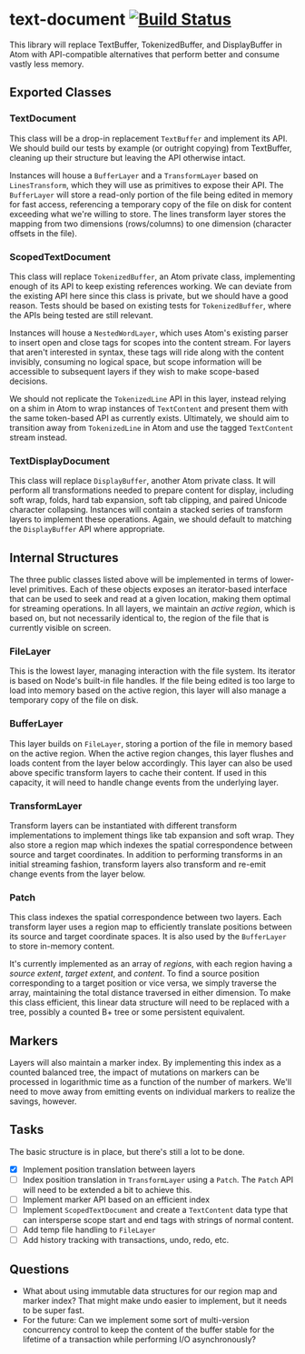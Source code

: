 # text-document [![Build Status](https://travis-ci.org/atom/text-document.svg?branch=master)](https://travis-ci.org/atom/text-document)

This library will replace TextBuffer, TokenizedBuffer, and DisplayBuffer in Atom with API-compatible alternatives that perform better and consume vastly less memory.

## Exported Classes

### TextDocument

This class will be a drop-in replacement `TextBuffer` and implement its API. We should build our tests by example (or outright copying) from TextBuffer, cleaning up their structure but leaving the API otherwise intact.

Instances will house a `BufferLayer` and a `TransformLayer` based on `LinesTransform`, which they will use as primitives to expose their API. The `BufferLayer` will store a read-only portion of the file being edited in memory for fast access, referencing a temporary copy of the file on disk for content exceeding what we're willing to store. The lines transform layer stores the mapping from two dimensions (rows/columns) to one dimension (character offsets in the file).

### ScopedTextDocument

This class will replace `TokenizedBuffer`, an Atom private class, implementing enough of its API to keep existing references working. We can deviate from the existing API here since this class is private, but we should have a good reason. Tests should be based on existing tests for `TokenizedBuffer`, where the APIs being tested are still relevant.

Instances will house a `NestedWordLayer`, which uses Atom's existing parser to insert open and close tags for scopes into the content stream. For layers that aren't interested in syntax, these tags will ride along with the content invisibly, consuming no logical space, but scope information will be accessible to subsequent layers if they wish to make scope-based decisions.

We should not replicate the `TokenizedLine` API in this layer, instead relying on a shim in Atom to wrap instances of `TextContent` and present them with the same token-based API as currently exists. Ultimately, we should aim to transition away from `TokenizedLine` in Atom and use the tagged `TextContent` stream instead.

### TextDisplayDocument

This class will replace `DisplayBuffer`, another Atom private class. It will perform all transformations needed to prepare content for display, including soft wrap, folds, hard tab expansion, soft tab clipping, and paired Unicode character collapsing. Instances will contain a stacked series of transform layers to implement these operations. Again, we should default to matching the `DisplayBuffer` API where appropriate.

## Internal Structures

The three public classes listed above will be implemented in terms of lower-level primitives. Each of these objects exposes an iterator-based interface that can be used to seek and read at a given location, making them optimal for streaming operations. In all layers, we maintain an *active region*, which is based on, but not necessarily identical to, the region of the file that is currently visible on screen.

### FileLayer

This is the lowest layer, managing interaction with the file system. Its iterator is based on Node's built-in file handles. If the file being edited is too large to load into memory based on the active region, this layer will also manage a temporary copy of the file on disk.

### BufferLayer

This layer builds on `FileLayer`, storing a portion of the file in memory based on the active region. When the active region changes, this layer flushes and loads content from the layer below accordingly. This layer can also be used above specific transform layers to cache their content. If used in this capacity, it will need to handle change events from the underlying layer.

### TransformLayer

Transform layers can be instantiated with different transform implementations to implement things like tab expansion and soft wrap. They also store a region map which indexes the spatial correspondence between source and target coordinates. In addition to performing transforms in an initial streaming fashion, transform layers also transform and re-emit change events from the layer below.

### Patch

This class indexes the spatial correspondence between two layers. Each transform layer uses a region map to efficiently translate positions between its source and target coordinate spaces. It is also used by the `BufferLayer` to store in-memory content.

It's currently implemented as an array of *regions*, with each region having a *source extent*, *target extent*, and *content*. To find a source position corresponding to a target position or vice versa, we simply traverse the array, maintaining the total distance traversed in either dimension. To make this class efficient, this linear data structure will need to be replaced with a tree, possibly a counted B+ tree or some persistent equivalent.

## Markers

Layers will also maintain a marker index. By implementing this index as a counted balanced tree, the impact of mutations on markers can be processed in logarithmic time as a function of the number of markers. We'll need to move away from emitting events on individual markers to realize the savings, however.

## Tasks

The basic structure is in place, but there's still a lot to be done.

* [x] Implement position translation between layers
* [ ] Index position translation in `TransformLayer` using a `Patch`. The `Patch` API will need to be extended a bit to achieve this.
* [ ] Implement marker API based on an efficient index
* [ ] Implement `ScopedTextDocument` and create a `TextContent` data type that can intersperse scope start and end tags with strings of normal content.
* [ ] Add temp file handling to `FileLayer`
* [ ] Add history tracking with transactions, undo, redo, etc.

## Questions

* What about using immutable data structures for our region map and marker index? That might make undo easier to implement, but it needs to be super fast.
* For the future: Can we implement some sort of multi-version concurrency control to keep the content of the buffer stable for the lifetime of a transaction while performing I/O asynchronously?
